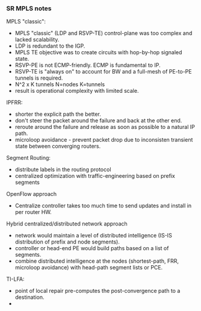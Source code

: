 ### SR MPLS notes  

MPLS "classic":  
* MPLS "classic" (LDP and RSVP-TE) control-plane was too complex and lacked scalability.   
* LDP is redundant to the IGP.  
* MPLS TE objective was to create circuits with hop-by-hop signaled state.  
* RSVP-PE is not ECMP-friendly.  ECMP is fundamental to IP.  
* RSVP-TE is "always on" to account for BW and a full-mesh of PE-to-PE tunnels is required.  
* N^2 x K tunnels  N=nodes K=tunnels  
* result is operational complexity with limited scale.  

IPFRR:  
* shorter the explicit path the better.  
* don't steer the packet around the failure and back at the other end.  
* reroute around the failure and release as soon as possible to a natural IP path.  
* microloop avoidance - prevent packet drop due to inconsisten transient state between converging routers.  

Segment Routing:  
* distribute labels in the routing protocol
* centralized optimization with traffic-engineering based on prefix segments

OpenFlow approach
* Centralize controller takes too much time to send updates and install in per router HW.  

Hybrid centralized/distributed network approach
* network would maintain a level of distributed intelligence (IS-IS distribution of prefix and node segments).  
* controller or head-end PE would build paths based on a list of segments.
* combine distributed intelligence at the nodes (shortest-path, FRR, microloop avoidance) with head-path segment lists or PCE.  

TI-LFA:  
* point of local repair pre-computes the post-convergence path to a destination.  
* 


